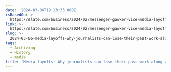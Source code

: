 ```yaml
---
date: '2024-03-06T19:13:33.000Z'
isBasedOn: >-
  https://slate.com/business/2024/02/messenger-gawker-vice-media-layoffs-sites-deleted-why.html
link: >-
  https://slate.com/business/2024/02/messenger-gawker-vice-media-layoffs-sites-deleted-why.html
slug: >-
  2024-03-06-media-layoffs-why-journalists-can-lose-their-past-work-along-with-their-jo
tags:
  - Archiving
  - History
  - media
title: 'Media layoffs: Why journalists can lose their past work along with their jo'
---
```


